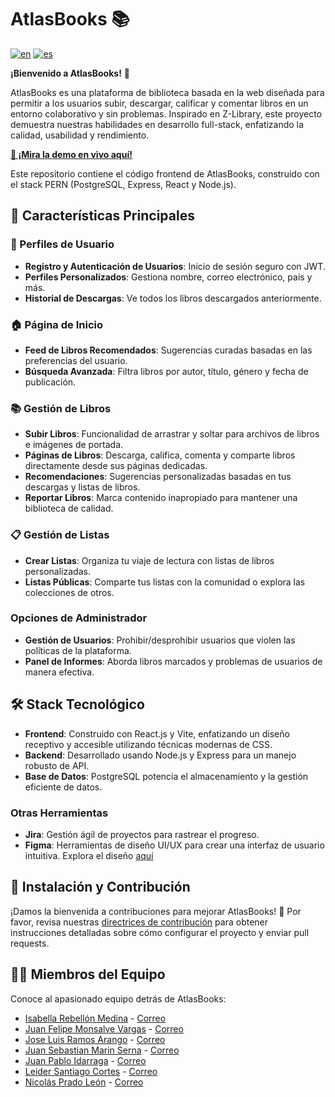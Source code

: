 # AtlasBooks 📚

[![en](https://img.shields.io/badge/lang-en-red.svg)](https://github.com/jfmonsa/AtlasBooks-front/blob/main/README.md)
[![es](https://img.shields.io/badge/lang-es-red.svg)](https://github.com/jfmonsa/AtlasBooks-front/blob/main/README-es.md)

**¡Bienvenido a AtlasBooks!** 🎉

AtlasBooks es una plataforma de biblioteca basada en la web diseñada para permitir a los usuarios subir, descargar, calificar y comentar libros en un entorno colaborativo y sin problemas. Inspirado en Z-Library, este proyecto demuestra nuestras habilidades en desarrollo full-stack, enfatizando la calidad, usabilidad y rendimiento.

**[🚀 ¡Mira la demo en vivo aquí!](https://atlasbooks.netlify.app/)**

Este repositorio contiene el código frontend de AtlasBooks, construido con el stack PERN (PostgreSQL, Express, React y Node.js).

## 🌟 Características Principales

### 📄 Perfiles de Usuario

- **Registro y Autenticación de Usuarios**: Inicio de sesión seguro con JWT.
- **Perfiles Personalizados**: Gestiona nombre, correo electrónico, país y más.
- **Historial de Descargas**: Ve todos los libros descargados anteriormente.

### 🏠 Página de Inicio

- **Feed de Libros Recomendados**: Sugerencias curadas basadas en las preferencias del usuario.
- **Búsqueda Avanzada**: Filtra libros por autor, título, género y fecha de publicación.

### 📚 Gestión de Libros

- **Subir Libros**: Funcionalidad de arrastrar y soltar para archivos de libros e imágenes de portada.
- **Páginas de Libros**: Descarga, califica, comenta y comparte libros directamente desde sus páginas dedicadas.
- **Recomendaciones**: Sugerencias personalizadas basadas en tus descargas y listas de libros.
- **Reportar Libros**: Marca contenido inapropiado para mantener una biblioteca de calidad.

### 📋 Gestión de Listas

- **Crear Listas**: Organiza tu viaje de lectura con listas de libros personalizadas.
- **Listas Públicas**: Comparte tus listas con la comunidad o explora las colecciones de otros.

### Opciones de Administrador

- **Gestión de Usuarios**: Prohibir/desprohibir usuarios que violen las políticas de la plataforma.
- **Panel de Informes**: Aborda libros marcados y problemas de usuarios de manera efectiva.

## 🛠 Stack Tecnológico

- **Frontend**: Construido con React.js y Vite, enfatizando un diseño receptivo y accesible utilizando técnicas modernas de CSS.
- **Backend**: Desarrollado usando Node.js y Express para un manejo robusto de API.
- **Base de Datos**: PostgreSQL potencia el almacenamiento y la gestión eficiente de datos.

### Otras Herramientas

- **Jira**: Gestión ágil de proyectos para rastrear el progreso.
- **Figma**: Herramientas de diseño UI/UX para crear una interfaz de usuario intuitiva. Explora el diseño [aquí](https://www.figma.com/design/mgwoKhiK6PWJEddFpD78te/AtlasBooks?node-id=0-1&t=AN7QX4QfWvHQWtBI-1)

## 📝 Instalación y Contribución

¡Damos la bienvenida a contribuciones para mejorar AtlasBooks! 🚀
Por favor, revisa nuestras [directrices de contribución](CONTRIBUTING.md) para obtener instrucciones detalladas sobre cómo configurar el proyecto y enviar pull requests.

## 👩‍💻 Miembros del Equipo

Conoce al apasionado equipo detrás de AtlasBooks:

- [Isabella Rebellón Medina](https://github.com/Issabella09) - [Correo](mailto:isabella.rebellon@correounivalle.edu.co)
- [Juan Felipe Monsalve Vargas](https://github.com/jfmonsa) - [Correo](mailto:juan.felipe.monsalve@correounivalle.edu.co)
- [Jose Luis Ramos Arango](https://github.com/RamSterB) - [Correo](mailto:jose.luis.ramos@correounivalle.edu.co)
- [Juan Sebastian Marin Serna](https://github.com/JSebastianMarin) - [Correo](mailto:juan.marin.serna@correounivalle.edu.co)
- [Juan Pablo Idarraga](https://github.com/JuanPidarraga) - [Correo](mailto:idarraga.juan@correounivalle.edu.co)
- [Leider Santiago Cortes](https://github.com/LeiderCortes) - [Correo](mailto:cortes.leider@correounivalle.edu.co)
- [Nicolás Prado León](https://github.com/NicolasPL64) - [Correo](mailto:nicolas.prado@correounivalle.edu.co)

